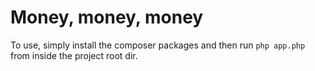 # Money, money, money

To use, simply install the composer packages and then run ```php app.php``` from inside the project root dir.
